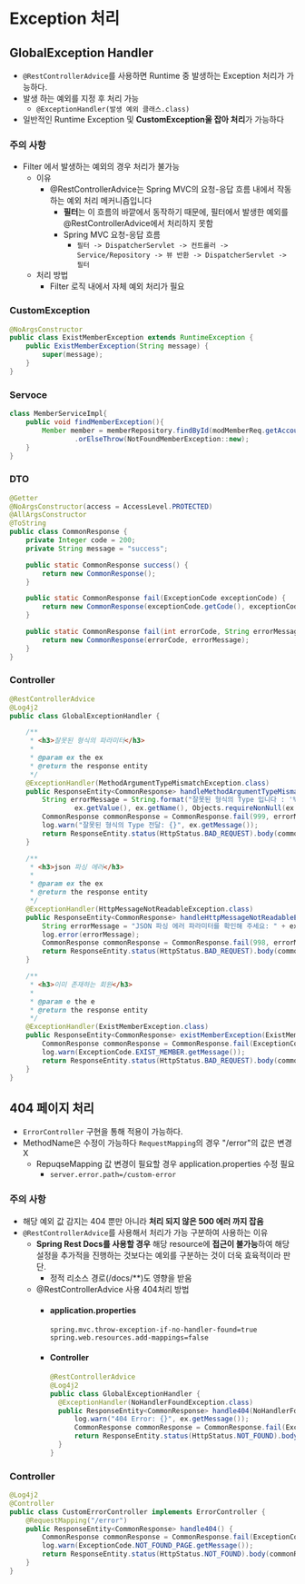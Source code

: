# Exception 처리

## GlobalException Handler
- `@RestControllerAdvice`를 사용하면 Runtime 중 발생하는 Exception 처리가 가능하다.
- 발생 하는 예외를 지정 후 처리 가능
  - `@ExceptionHandler(발생 예외 클래스.class)`
- 일반적인 Runtime Exception 및 **CustomException울 잡아 처리**가 가능하다

### 주의 사항
- Filter 에서 발생하는 예외의 경우 처리가 불가능
  - 이유
    - @RestControllerAdvice는 Spring MVC의 요청-응답 흐름 내에서 작동하는 예외 처리 메커니즘입니다
      - **필터**는 이 흐름의 바깥에서 동작하기 때문에, 필터에서 발생한 예외를 @RestControllerAdvice에서 처리하지 못함
      - Spring MVC 요청-응답 흐름
        - `필터 -> DispatcherServlet -> 컨트롤러 -> Service/Repository -> 뷰 반환 -> DispatcherServlet -> 필터`
  - 처리 방법
    - Filter 로직 내에서 자체 예외 처리가 필요

### CustomException
```java
@NoArgsConstructor
public class ExistMemberException extends RuntimeException {
    public ExistMemberException(String message) {
        super(message);
    }
}
```

### Servoce
```java
class MemberServiceImpl{
    public void findMemberException(){
        Member member = memberRepository.findById(modMemberReq.getAccountId())
                .orElseThrow(NotFoundMemberException::new);    
    }
}
```

### DTO
```java
@Getter
@NoArgsConstructor(access = AccessLevel.PROTECTED)
@AllArgsConstructor
@ToString
public class CommonResponse {
    private Integer code = 200;
    private String message = "success";

    public static CommonResponse success() {
        return new CommonResponse();
    }

    public static CommonResponse fail(ExceptionCode exceptionCode) {
        return new CommonResponse(exceptionCode.getCode(), exceptionCode.getMessage());
    }

    public static CommonResponse fail(int errorCode, String errorMessage) {
        return new CommonResponse(errorCode, errorMessage);
    }
}
```

### Controller
```java
@RestControllerAdvice
@Log4j2
public class GlobalExceptionHandler {

    /**
     * <h3>잘못된 형식의 파라미터</h3>
     *
     * @param ex the ex
     * @return the response entity
     */
    @ExceptionHandler(MethodArgumentTypeMismatchException.class)
    public ResponseEntity<CommonResponse> handleMethodArgumentTypeMismatchException(MethodArgumentTypeMismatchException ex) {
        String errorMessage = String.format("잘못된 형식의 Type 입니다 : '%s' ->  '%s'의  알맞은 Type 은 '%s' 입니다.",
                ex.getValue(), ex.getName(), Objects.requireNonNull(ex.getRequiredType()).getSimpleName());
        CommonResponse commonResponse = CommonResponse.fail(999, errorMessage);
        log.warn("잘못된 형식의 Type 전달: {}", ex.getMessage());
        return ResponseEntity.status(HttpStatus.BAD_REQUEST).body(commonResponse);
    }

    /**
     * <h3>json 파싱 에러</h3>
     *
     * @param ex the ex
     * @return the response entity
     */
    @ExceptionHandler(HttpMessageNotReadableException.class)
    public ResponseEntity<CommonResponse> handleHttpMessageNotReadableException(HttpMessageNotReadableException ex) {
        String errorMessage = "JSON 파싱 에러 파라미터를 확인해 주세요: " + ex.getMessage();
        log.error(errorMessage);
        CommonResponse commonResponse = CommonResponse.fail(998, errorMessage);
        return ResponseEntity.status(HttpStatus.BAD_REQUEST).body(commonResponse);
    }

    /**
     * <h3>이미 존재하는 회원</h3>
     *
     * @param e the e
     * @return the response entity
     */
    @ExceptionHandler(ExistMemberException.class)
    public ResponseEntity<CommonResponse> existMemberException(ExistMemberException e) {
        CommonResponse commonResponse = CommonResponse.fail(ExceptionCode.EXIST_MEMBER);
        log.warn(ExceptionCode.EXIST_MEMBER.getMessage());
        return ResponseEntity.status(HttpStatus.BAD_REQUEST).body(commonResponse);
    }
}
```

## 404 페이지 처리
-  `ErrorController` 구현을 통해 적용이 가능하다.
- MethodName은 수정이 가능하다 `RequestMapping`의 경우 "/error"의 값은 변경 X
  - RepuqseMapping 값 변경이 필요할 경우 application.properties 수정 필요
    - `server.error.path=/custom-error`

### 주의 사항
- 해당 예외 값 감지는 404 뿐만 아니라 **처리 되지 않은 500 에러 까지 잡음**
- `@RestControllerAdvice`를 사용해서 처리가 가능 구분하여 사용하는 이유
  - **Spring Rest Docs를 사용할 경우** 해당 resource에 **접근이 불가능**하여 해당 설정을 추가적을 진행하는 것보다는 예외를 구분하는 것이 더욱 효육적이라 판단.
    - 정적 리소스 경로(/docs/**)도 영향을 받움
  - @RestControllerAdvice 사용 404처리 방법
    - #### application.properties
        ```properties
        spring.mvc.throw-exception-if-no-handler-found=true
        spring.web.resources.add-mappings=false
        ```
    - #### Controller
      ```java
      @RestControllerAdvice
      @Log4j2
      public class GlobalExceptionHandler {
        @ExceptionHandler(NoHandlerFoundException.class)
        public ResponseEntity<CommonResponse> handle404(NoHandlerFoundException ex) {
            log.warn("404 Error: {}", ex.getMessage());
            CommonResponse commonResponse = CommonResponse.fail(ExceptionCode.NOT_FOUND_PAGE);
            return ResponseEntity.status(HttpStatus.NOT_FOUND).body(commonResponse);
        }
      }
      ```

### Controller
```java
@Log4j2
@Controller
public class CustomErrorController implements ErrorController {
    @RequestMapping("/error")
    public ResponseEntity<CommonResponse> handle404() {
        CommonResponse commonResponse = CommonResponse.fail(ExceptionCode.NOT_FOUND_PAGE);
        log.warn(ExceptionCode.NOT_FOUND_PAGE.getMessage());
        return ResponseEntity.status(HttpStatus.NOT_FOUND).body(commonResponse);
    }
}
```